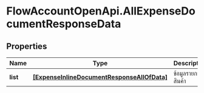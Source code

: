 # FlowAccountOpenApi.AllExpenseDocumentResponseData

## Properties

Name | Type | Description | Notes
------------ | ------------- | ------------- | -------------
**list** | [**[ExpenseInlineDocumentResponseAllOfData]**](ExpenseInlineDocumentResponseAllOfData.md) | ข้อมูลรายการสินค้า | [optional] 


